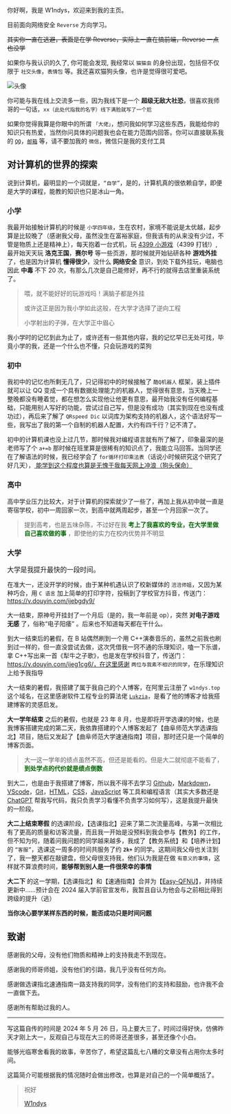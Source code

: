 你好啊，我是 W1ndys，欢迎来到我的主页。

目前面向网络安全 `Reverse` 方向学习。

~~其实你一直在逃避，表面是在学 Reverse，实际上一直在搞前端，Reverse 一点也没学~~

如果你与我认识的久了, 你可能会发现, 我经常以 `猫猫虫` 的身份出现，包括但不仅限于 `社交头像`，`表情包` 等。我还喜欢猫狗头像，也许是觉得很可爱吧。

![头像](https://avatars.githubusercontent.com/u/109416673?s=88)

你可能与我在线上交流多一些，因为我线下是一个 **超级无敌大社恐**，很喜欢我师哥的一句话，`xx（此处代指我的名字）线下满脸就写了一个尬`

如果你觉得我算是你眼中的所谓 `「大佬」`，想问我如何学习这些东西，我能给你的知识只有热爱，当然你问具体的问题我也会在能力范围内回答。你可以直接联系我的 [`QQ`](https://blog.w1ndys.top/html/QQ)，[`邮箱`](mailto:w1ndys@qq.com) 等，请不要加我的 `微信`，微信只是我的支付工具

## 对计算机的世界的探索

说到计算机，最明显的一个词就是，`“自学”`，是的，计算机真的很依赖自学，即便是大学的课程，能教的知识也只是冰山一角。

### 小学

我最开始接触计算机的时候是 `小学四年级`，生在农村，家境不能说是太优越，起步算是比较晚了（感谢我父母，虽然没生在富裕家庭，但我该有的从来没有少过，不管是物质上还是精神上），每天抱着一台式机，玩 [4399 小游戏](https://www.4399.com/)（4399 打钱!）, 最开始天天玩 **洛克王国**，**赛尔号** 等一些页游，那时候就开始钻研各种 **游戏外挂** 了，也是因为计算机 **懂得很少**，没什么 **网络安全** 意识，到处下载外挂玩，电脑也因此 **中毒** 不下 20 次，有那么几次是自己能修好，再不行的就得去店里重装系统了。

> 喂，就不能好好的玩游戏吗！满脑子都是外挂
>
> 或许这正是因为我小学如此这般，在大学才选择了逆向工程
>
> 小学射出的子弹，在大学正中眉心

我小学时的记忆到此为止了，或许还有一些其他内容，我的记忆早已无处可找，毕竟小学的我，还是一个什么也不懂，只会玩游戏的菜狗

### 初中

我初中的记忆也所剩无几了，只记得初中的时候接触了 `酷Q机器人` 框架，装上插件就可以让 QQ 变成一个具有数据处理能力的机器人，觉得很有意思，当天晚上一整晚都没有睡着觉，都在想怎么实现他让他更有意思，最开始我没有任何编程基础，只能用别人写好的功能，尝试过自己写，但是没有成功（其实到现在也没有成功过），再后来了解了 `QRspeed Dic` 以词库为架构支持的机器人，这个语法好写一些，我写出了我的第一个自制的机器人配置，大约有四千行？记不清了。

初中的计算机课也没上过几节，那时候我对编程语言就有所了解了，印象最深的是老师写了个 `a+=b` 那时候在班里算是很稀有的知识点了，我能立马回答。当同学还在了解语法的时候，我已经学会了 `for循环打印乘法表`（话说小时候研究这个研究了好几天），<u> 能学到这个程度也算是无愧于我每天网上冲浪（狗头保命）</u>

### 高中

高中学业压力比较大，对于计算机的探索就少了一些了，再加上我从初中就一直是寄宿学校，初中一周回家一次，到高中就两周起步，甚至一个月回家一次了。

> 提到高考，也是五味杂陈，不过好在我 <span style="color:#006600;"> **考上了我喜欢的专业，在大学里做自己喜欢做的事** </span>，即使他的实力在校内优势并不明显

### 大学

<span style="font-size:1.1em;"> 大学是我提升最快的一段时间。</span>

在准大一，还没开学的时候，由于某种机遇认识了校新媒体的 `涪涪师姐`，又因为某种巧合，用 `C 语言` 加上简单的打印字符，投稿到了学校官方抖音，传送门： https://v.douyin.com/ijebgdy9/ 

大一结束，原神号开挂封了一个月后（是的，我一年前是 op），突然 **对电子游戏无感** 了，俗称“电子阳痿” 。后来也不知道每天都在干什么。

到大一结束后的暑假，在 B 站偶然刷到一个用 C++演奏音乐的，虽然之前我也刷到过一样的，但一直没尝试去做，这次凭借我一窍不通的乐理知识，嗑一下乐谱，拿 C++写出来一首《犁牛之子歌》，也是发在学校抖音了，传送门：https://v.douyin.com/ijeg1cg6/，在这里感谢 `两位与我素不相识的同学`，在乐理知识上给予我指导

大一结束的暑假，我搭建了属于我自己的个人博客，在阿里云注册了 `w1ndys.top` 这个域名，在这里感谢软件工程专业的算法佬 [`Lukzia`](http://lukzia.me)，是看了他的博客才给我搭建博客的灵感启发。

**大一学年结束** 之后的暑假，也就是 23 年 8 月，也是即将开学选课的时候，也是我博客搭建完成的第二天，我依靠搭建的个人博客发起了【曲阜师范大学选课指北】项目，随后又发起了【曲阜师范大学速通指南】项目，那时还只是一个简单的博客页面。

> 大一这一学年的绩点虽然不高，但还是能看的。但是大二就彻底不能看了，<span style="color:#006600;"> **到处学点的代价就是绩点倒数** </span>
>

到大二，也是由于我搭建了博客，所以我不得不去学习 [Github](https://github.com/)，[Markdown](https://markdown.com.cn/)，[VScode](https://code.visualstudio.com/)，[Git](https://git-scm.com/)，[HTML](https://developer.mozilla.org/zh-CN/docs/Web/HTML)，[CSS](https://developer.mozilla.org/zh-CN/docs/Web/CSS)，[JavaScript](https://developer.mozilla.org/zh-CN/docs/Web/JavaScript) 等工具和编程语言（其实大多数还是 [ChatGPT](https://chatgpt.com/) 帮我写代码，我只负责学习看懂不负责学习如何写），这是我提升最快的一阶段。

**大二上结束寒假** 的选课阶段，【选课指北】迎来了第二次流量高峰，与第一次相比有了更高的质量和访客流量，而且我一开始是没预料到我会参与【教务】的工作，但不知为何，随着问我问题的同学越来越多，我成了【教务系统】和【培养计划】的 `“客服”`，选课这一周多的时间共服务了约 **`2k+`** 的同学。这期间我父母也关注到了，我一整天都在敲键盘，但父母很支持我，他们认为我是在做 `有意义的事情`，这样就不算浪费时间，**能够帮到别人是一件很荣幸的事情**

**大二下** 的这一学期，【选课指北】和【速通指南】合并为【[Easy-QFNU](https://easy-qfnu.top/)】，并持续更新中……预计会在 2024 届入学前官宣发布，我暂且自认为他会与之前相比得到跨级的提升（逃）

**当你决心要学某样东西的时候，能否成功只是时间问题**

## 致谢

感谢我的父母，没有他们物质和精神上的支持我走不到现在。

感谢我的师哥师姐，没有他们的引路，我几乎没有任何方向。

感谢做选课指北速通指南一路支持我的同学，没有他们的支持和鼓励，也许我不会一直做下去。

感谢所有帮助过我的人。

---



写这篇自传的时间是 2024 年 5 月 26 日，马上要大三了，时间过得好快，仿佛昨天才刚上大一，反观自己与现在大三的师哥还差很多，甚至还像个小白。



能够光临寒舍看我的故事，辛苦你了，希望这篇乱七八糟的文章没有占用你太多时间。

这篇简介可能根据我的情况随时会做出修改，也算是对自己的一个简单概括了。



> 祝好
>
> [W1ndys](https://w1ndys.top/)
